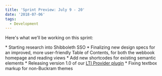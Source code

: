 ```yaml
---
title: 'Sprint Preview: July 9 - 20'
date: '2018-07-06'
tags:
  - Development
---
```


Here's what we'll be working on this sprint:

\* Starting research into Shibboleth SSO \* Finalizing new design specs for an improved,
more user-friendly Table of Contents, for both the webbook homepage and reading views \*
Add new shortcodes for existing semantic elements \* Releasing version 1.0 of our
[LTI Provider plugin](https://github.com/pressbooks/pressbooks-lti-provider) \* Fixing
textbox markup for non-Buckram themes
